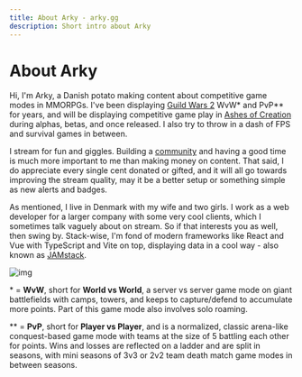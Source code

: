 ```yaml
---
title: About Arky - arky.gg
description: Short intro about Arky
---
```


# About Arky

<div class="cols">
<div class="col-left">

Hi, I'm Arky, a Danish potato making content about competitive game modes in MMORPGs. I've been displaying [Guild Wars 2](https://guildwars2.com) WvW* and PvP** for years, and will be displaying competitive game play in [Ashes of Creation](https://ashesofcreation) during alphas, betas, and once released. I also try to throw in a dash of FPS and survival games in between.

I stream for fun and giggles. Building a [community](/socials) and having a good time is much more important to me than making money on content. That said, I do appreciate every single cent donated or gifted, and it will all go towards improving the stream quality, may it be a better setup or something simple as new alerts and badges.

As mentioned, I live in Denmark with my wife and two girls. I work as a web developer for a larger company with some very cool clients, which I sometimes talk vaguely about on stream. So if that interests you as well, then swing by. Stack-wise, I'm fond of modern frameworks like React and Vue with TypeScript and Vite on top, displaying data in a cool way - also known as [JAMstack](https://jamstack.org/#what).

</div>
<div class="col-right">
<div class="arky-image">

![img](/assets/arky.webp)

</div>
</div>

<div class="col-bottom">

<FactBox>

\* = **WvW**, short for **World vs World**, a server vs server game mode on giant battlefields with camps, towers, and keeps to capture/defend to accumulate more points. Part of this game mode also involves solo roaming.

\*\* = **PvP**, short for **Player vs Player**, and is a normalized, classic arena-like conquest-based game mode with teams at the size of 5 battling each other for points. Wins and losses are reflected on a ladder and are split in seasons, with mini seasons of 3v3 or 2v2 team death match game modes in between seasons.

</FactBox>

</div>
</div>
